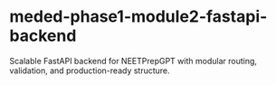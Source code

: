# meded-phase1-module2-fastapi-backend
Scalable FastAPI backend for NEETPrepGPT with modular routing, validation, and production-ready structure.
